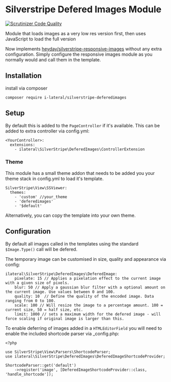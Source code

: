 # Silverstripe Defered Images Module

[![Scrutinizer Code Quality](https://scrutinizer-ci.com/g/i-lateral/silverstripe-deferedimages/badges/quality-score.png?b=master)](https://scrutinizer-ci.com/g/i-lateral/silverstripe-deferedimages/?branch=master)

Module that loads images as a very low res version first, then uses JavaScript to load the full version

Now implements [heyday/silverstripe-responsive-images](https://github.com/heyday/silverstripe-responsive-images) without any extra configuration. Simply configure the responsive images module as you normally would and call them in the template. 

## Installation

install via composer

``` 
composer require i-lateral/silverstripe-deferedimages
```
## Setup

By default this is added to the `PageController` if it's available. This can be added to extra controller via config.yml:

```
<YourController>:
  extensions:
    - ilateral\SilverStripe\DeferedImages\ControllerExtension
```

### Theme

This module has a small theme addon that needs to be added you your theme stack in config.yml to load it's template.

```
SilverStripe\View\SSViewer:
  themes:
    - 'custom' //your_theme
    - 'deferedimages'
    - '$default'
```

Alternatively, you can copy the template into your own theme.

## Configuration

By default all images called in the templates using the standard `$Image.Type()` call will be defered.

The temporary image can be customised in size, quality and appearance via config:

```
ilateral\SilverStripe\DeferedImages\DeferedImage:
    pixelate: 15 // Applies a pixelation effect to the current image with a given size of pixels.
    blur: 50 // Apply a gaussian blur filter with a optional amount on the current image. Use values between 0 and 100.
    quality: 10  // Define the quality of the encoded image. Data ranging from 0 to 100.
    scale: 100 // Will resize the image to a percentage amount. 100 = current size, 50 = half size, etc.
    limit: 1000 // sets a maximum width for the defered image - will force scaling if original image is larger than this.
```

To enable deferring of images added in a `HTMLEditorField` you will need to enable the included shortcode parser via _config.php:

```
<?php

use SilverStripe\View\Parsers\ShortcodeParser;
use ilateral\SilverStripe\DeferedImages\DeferedImageShortcodeProvider;

ShortcodeParser::get('default')
    ->register('image', [DeferedImageShortcodeProvider::class, 'handle_shortcode']);
```
